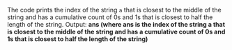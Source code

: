 The code prints the index of the string `a` that is closest to the middle of the string and has a cumulative count of 0s and 1s that is closest to half the length of the string.
Output: **ans (where ans is the index of the string a that is closest to the middle of the string and has a cumulative count of 0s and 1s that is closest to half the length of the string)**